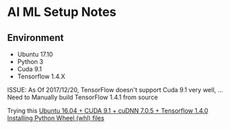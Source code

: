 # AI ML Setup Notes

## Environment
- Ubuntu 17.10
- Python 3
- Cuda 9.1
- Tensorflow 1.4.X


ISSUE: As Of 2017/12/20, TensorFlow doesn't support Cuda 9.1 very well, ... Need to Manually build TensorFlow 1.4.1 from source

Trying this [Ubuntu 16.04 + CUDA 9.1 + cuDNN 7.0.5 + Tensorflow 1.4.0](http://tyokota.hatenablog.com/entry/2017/12/20/170451)
[Installing Python Wheel (whl) files](https://stackoverflow.com/questions/27885397/how-do-i-install-a-python-package-with-a-whl-file)
